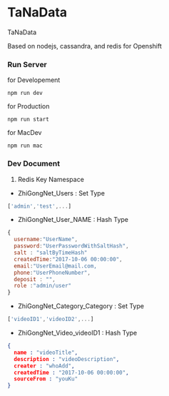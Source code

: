 # TaNaData
TaNaData

Based on nodejs, cassandra, and redis for Openshift

### Run Server 
for Developement 
```
npm run dev
```

for Production 
```
npm run start 
```

for MacDev 
```
npm run mac
```


### Dev Document 
1. Redis Key Namespace 

  - ZhiGongNet_Users : Set Type 
```javascript
['admin','test',...]
```

  - ZhiGongNet_User_NAME : Hash Type
```javascript
{ 
  username:"UserName", 
  password:"UserPasswordWithSaltHash", 
  salt : "saltByTimeHash"
  createdTime:"2017-10-06 00:00:00", 
  email:"UserEmail@mail.com, 
  phone:"UserPhoneNumber", 
  deposit : "",
  role :"admin/user"
}
```

  - ZhiGongNet_Category_Category : Set Type
```javascript
['videoID1','videoID2',...]
```

  - ZhiGongNet_Video_videoID1 : Hash Type
```json
{
  name : "videoTitle",
  description : "videoDescription",
  creater : "whoAdd",
  createdTime : "2017-10-06 00:00:00",
  sourceFrom : "youKu"
}
```



